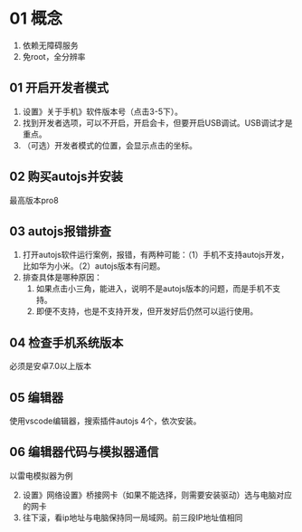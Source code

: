 # 01 概念

1. 依赖无障碍服务
2. 免root，全分辨率



## 01 开启开发者模式

1. 设置》关于手机》软件版本号（点击3-5下）。
2. 找到开发者选项，可以不开启，开启会卡，但要开启USB调试。USB调试才是重点。
3. （可选）开发者模式的位置，会显示点击的坐标。



## 02 购买autojs并安装

最高版本pro8



## 03 autojs报错排查

1. 打开autojs软件运行案例，报错，有两种可能：（1）手机不支持autojs开发，比如华为小米。（2）autojs版本有问题。
2. 排查具体是哪种原因：
   1. 如果点击小三角，能进入，说明不是autojs版本的问题，而是手机不支持。
   2. 即便不支持，也是不支持开发，但开发好后仍然可以运行使用。



## 04 检查手机系统版本

必须是安卓7.0以上版本



## 05 编辑器

使用vscode编辑器，搜索插件autojs 4个，依次安装。



## 06 编辑器代码与模拟器通信

以雷电模拟器为例

2. 设置》网络设置》桥接网卡（如果不能选择，则需要安装驱动）选与电脑对应的网卡
3. 往下滚，看ip地址与电脑保持同一局域网。前三段IP地址值相同